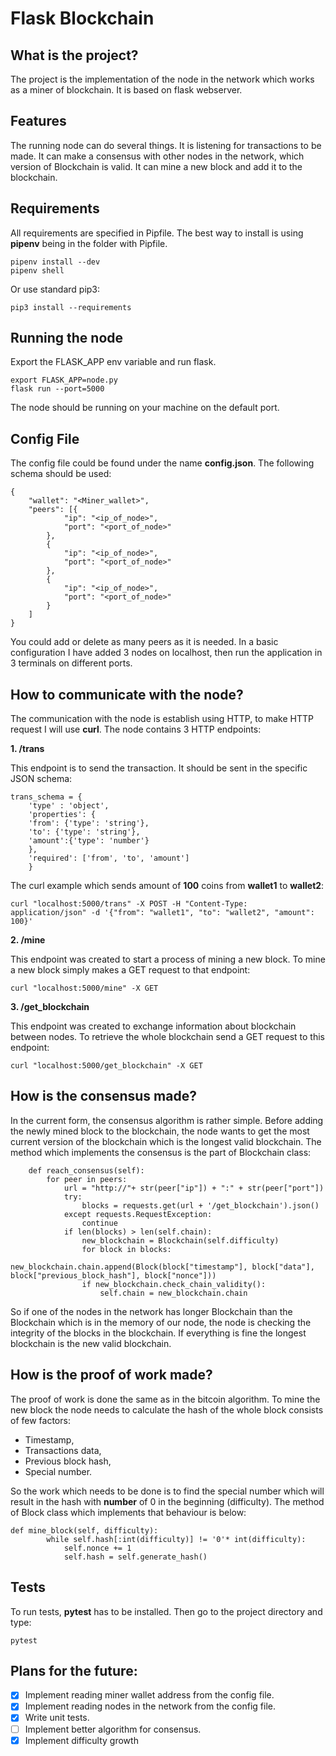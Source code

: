 # Flask Blockchain

## What is the project?

The project is the implementation of the node in the network which works as a miner of blockchain. It is based on flask webserver.

## Features

The running node can do several things.
It is listening for transactions to be made.
It can make a consensus with other nodes in the network, which version of Blockchain is valid.
It can mine a new block and add it to the blockchain.

## Requirements

All requirements are specified in Pipfile. The best way to install is using **pipenv** being in the folder with Pipfile.

```
pipenv install --dev
pipenv shell
```

Or use standard pip3:

```
pip3 install --requirements
```

## Running the node

Export the FLASK_APP env variable and run flask.

```
export FLASK_APP=node.py
flask run --port=5000
```

The node should be running on your machine on the default port.

## Config File

The config file could be found under the name **config.json**. The following schema should be used:

```
{
    "wallet": "<Miner_wallet>",
    "peers": [{
            "ip": "<ip_of_node>",
            "port": "<port_of_node>"
        },
        {
            "ip": "<ip_of_node>",
            "port": "<port_of_node>"
        },
        {
            "ip": "<ip_of_node>",
            "port": "<port_of_node>"
        }
    ]
}
```

You could add or delete as many peers as it is needed. In a basic configuration I have added 3 nodes on localhost, then run the application in 3 terminals on different ports.

## How to communicate with the node?

The communication with the node is establish using HTTP, to make HTTP request I will use **curl**. The node contains 3 HTTP endpoints:

**1. /trans**

This endpoint is to send the transaction. It should be sent in the specific JSON schema:
```
trans_schema = {
    'type' : 'object',
    'properties': {
    'from': {'type': 'string'},
    'to': {'type': 'string'},
    'amount':{'type': 'number'}
    },
    'required': ['from', 'to', 'amount']
    }
```
The curl example which sends amount of **100** coins from **wallet1** to **wallet2**:

```
curl "localhost:5000/trans" -X POST -H "Content-Type: application/json" -d '{"from": "wallet1", "to": "wallet2", "amount": 100}'

```

**2. /mine**

This endpoint was created to start a process of mining a new block. To mine a new block simply makes a GET request to that endpoint:
```
curl "localhost:5000/mine" -X GET
```

**3. /get_blockchain**

This endpoint was created to exchange information about blockchain between nodes. To retrieve the whole blockchain send a GET request to this endpoint:
```
curl "localhost:5000/get_blockchain" -X GET
```


## How is the consensus made?

In the current form, the consensus algorithm is rather simple. Before adding the newly mined block to the blockchain, the node wants to get the most current version of the blockchain which is the longest valid blockchain.
The method which implements the consensus is the part of Blockchain class:

```
    def reach_consensus(self):
        for peer in peers:
            url = "http://"+ str(peer["ip"]) + ":" + str(peer["port"])
            try:
                blocks = requests.get(url + '/get_blockchain').json()
            except requests.RequestException:
                continue
            if len(blocks) > len(self.chain):
                new_blockchain = Blockchain(self.difficulty)
                for block in blocks:
                    new_blockchain.chain.append(Block(block["timestamp"], block["data"], block["previous_block_hash"], block["nonce"]))
                if new_blockchain.check_chain_validity():
                    self.chain = new_blockchain.chain

```
So if one of the nodes in the network has longer Blockchain than the Blockchain which is in the memory of our node, the node is checking the integrity of the blocks in the blockchain. If everything is fine the longest blockchain is the new valid blockchain.

## How is the proof of work made?

The proof of work is done the same as in the bitcoin algorithm. To mine the new block the node needs to calculate the hash of the whole block consists of few factors:
- Timestamp,
- Transactions data,
- Previous block hash,
- Special number.

So the work which needs to be done is to find the special number which will result in the hash with **number** of 0 in the beginning (difficulty).
The method of Block class which implements that behaviour is below:
```
def mine_block(self, difficulty):
        while self.hash[:int(difficulty)] != '0'* int(difficulty):
            self.nonce += 1
            self.hash = self.generate_hash()
```

## Tests

To run tests, **pytest** has to be installed. Then go to the project directory and type:

```
pytest
```


## Plans for the future:

- [x] Implement reading miner wallet address from the config file.
- [x] Implement reading nodes in the network from the config file.
- [x] Write unit tests.
- [ ] Implement better algorithm for consensus.
- [x] Implement difficulty growth
